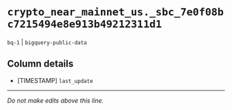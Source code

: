 # `crypto_near_mainnet_us._sbc_7e0f08bc7215494e8e913b49212311d1`
`bq-1` | `bigquery-public-data`

## Column details
* [TIMESTAMP] `last_update`

-------------------------------------------------------------------------------
*Do not make edits above this line.*
